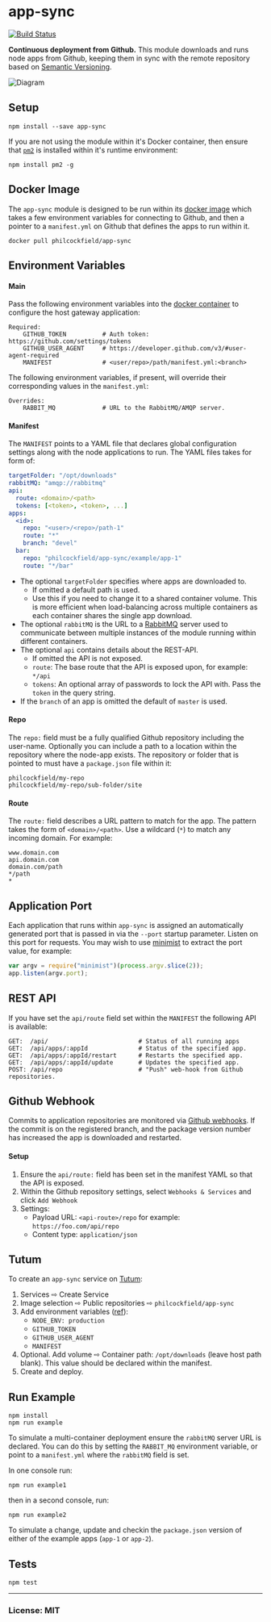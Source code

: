 # app-sync

[![Build Status](https://travis-ci.org/philcockfield/app-sync.svg)](https://travis-ci.org/philcockfield/app-sync)

**Continuous deployment from Github.**  This module downloads and runs node apps from Github, keeping them in sync with the remote repository based on [Semantic Versioning](http://semver.org/).


![Diagram](https://cloud.githubusercontent.com/assets/185555/11834849/e4a58274-a434-11e5-85b7-258f91182f69.png)



## Setup

    npm install --save app-sync

If you are not using the module within it's Docker container, then ensure that [`pm2`](http://pm2.keymetrics.io/) is installed within it's runtime environment:

    npm install pm2 -g


## Docker Image
The `app-sync` module is designed to be run within its [docker image](https://hub.docker.com/r/philcockfield/app-sync/) which takes a few environment variables for connecting to Github, and then a pointer to a `manifest.yml` on Github that defines the apps to run within it.

    docker pull philcockfield/app-sync

## Environment Variables
#### Main
Pass the following environment variables into the [docker container](https://hub.docker.com/r/philcockfield/app-sync/) to configure the host gateway application:

    Required:
        GITHUB_TOKEN          # Auth token: https://github.com/settings/tokens
        GITHUB_USER_AGENT     # https://developer.github.com/v3/#user-agent-required
        MANIFEST              # <user/repo>/path/manifest.yml:<branch>

The following environment variables, if present, will override their corresponding values in the `manifest.yml`:

    Overrides:
        RABBIT_MQ             # URL to the RabbitMQ/AMQP server.



#### Manifest
The `MANIFEST` points to a YAML file that declares global configuration settings along with the node applications to run.  The YAML files takes for form of:

```yaml
targetFolder: "/opt/downloads"
rabbitMQ: "amqp://rabbitmq"
api:
  route: <domain>/<path>
  tokens: [<token>, <token>, ...]
apps:
  <id>:
    repo: "<user>/<repo>/path-1"
    route: "*"
    branch: "devel"
  bar:
    repo: "philcockfield/app-sync/example/app-1"
    route: "*/bar"
```

- The optional `targetFolder` specifies where apps are downloaded to.
    - If omitted a default path is used.
    - Use this if you need to change it to a shared container volume.
      This is more efficient when load-balancing across multiple containers as each container shares the single app download.
- The optional `rabbitMQ` is the URL to a [RabbitMQ](https://www.rabbitmq.com/) server used to communicate between multiple instances of the module running within different containers.
- The optional `api` contains details about the REST-API.
    - If omitted the API is not exposed.
    - `route`: The base route that the API is exposed upon, for example: `*/api`
    - `tokens`: An optional array of passwords to lock the API with. Pass the `token` in the query string.
- If the `branch` of an app is omitted the default of `master` is used.




#### Repo
The `repo:` field must be a fully qualified Github repository including the user-name. Optionally you can include a path to a location within the repository where the node-app exists. The repository or folder that is pointed to must have a `package.json` file within it:


    philcockfield/my-repo
    philcockfield/my-repo/sub-folder/site



#### Route
The `route:` field describes a URL pattern to match for the app.  The pattern takes the form of `<domain>/<path>`.  Use a wildcard (`*`) to match any incoming domain. For example:

    www.domain.com
    api.domain.com
    domain.com/path
    */path
    *




## Application Port
Each application that runs within `app-sync` is assigned an automatically generated port that is passed in via the `--port` startup parameter.  Listen on this port for requests.  You may wish to use [minimist](https://www.npmjs.com/package/minimist) to extract the port value, for example:

```js
var argv = require("minimist")(process.argv.slice(2));
app.listen(argv.port);
```




## REST API
If you have set the `api/route` field set within the `MANIFEST` the following API is available:

    GET:  /api/                         # Status of all running apps
    GET:  /api/apps/:appId              # Status of the specified app.
    GET:  /api/apps/:appId/restart      # Restarts the specified app.
    GET:  /api/apps/:appId/update       # Updates the specified app.
    POST: /api/repo                     # "Push" web-hook from Github repositories.





## Github Webhook
Commits to application repositories are monitored via [Github webhooks](https://developer.github.com/webhooks/).  If the commit is on the registered branch, and the package version number has increased the app is downloaded and restarted.

#### Setup
1. Ensure the `api/route:` field has been set in the manifest YAML so that the API is exposed.
2. Within the Github repository settings, select `Webhooks & Services` and click `Add Webhook`
3. Settings:
    - Payload URL: `<api-route>/repo` for example: `https://foo.com/api/repo`
    - Content type: `application/json`





## Tutum
To create an `app-sync` service on [Tutum](https://www.tutum.co/):

1. Services ⇨ Create Service
2. Image selection ⇨ Public repositories ⇨ `philcockfield/app-sync`
4. Add environment variables ([ref](https://github.com/philcockfield/app-sync#main)):
    - `NODE_ENV: production`
    - `GITHUB_TOKEN`
    - `GITHUB_USER_AGENT`
    - `MANIFEST`
5. Optional. Add volume ⇨ Container path: `/opt/downloads` (leave host path blank).  This value should be declared within the manifest.
6. Create and deploy.




## Run Example

    npm install
    npm run example

To simulate a multi-container deployment ensure the `rabbitMQ` server URL is declared.  You can do this by setting the `RABBIT_MQ` environment variable, or point to a `manifest.yml` where the `rabbitMQ` field is set.

In one console run:

    npm run example1  

then in a second console, run:

    npm run example2

To simulate a change, update and checkin the `package.json` version of either of the example apps (`app-1` or `app-2`).







## Tests
    npm test


---
### License: MIT
